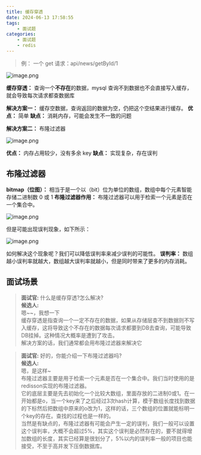 ```yaml
---
title: 缓存穿透
date: 2024-06-13 17:58:55
tags:
    - 面试题
categories:
    - 面试题
    - redis
---
```


>例：
>一个 get 请求：api/news/getById/1

![image.png](https://cdn.nlark.com/yuque/0/2023/png/40379251/1701495343165-a0018281-afc3-44ae-8f20-37d7cbcfa194.png#averageHue=%23fafaf9&clientId=u952a7e35-ccfe-4&from=paste&height=164&id=u08060d4f&originHeight=246&originWidth=1232&originalType=binary&ratio=1.5&rotation=0&showTitle=false&size=103875&status=done&style=none&taskId=uaf86987e-0833-499b-a4d2-4e434117183&title=&width=821.3333333333334)

**缓存穿透：** 查询一个**不存在**的数据，mysql 查询不到数据也不会直接写入缓存，就会导致每次请求都查数据库

**解决方案一：** 缓存空数据，查询返回的数据为空，仍把这个空结果进行缓存。
**优点：** 简单
**缺点：** 消耗内存，可能会发生不一致的问题

**解决方案二：** 布隆过滤器

![image.png](https://cdn.nlark.com/yuque/0/2023/png/40379251/1701504427479-16450ce3-e05a-4bae-a9a7-b3e74eb74c6a.png#averageHue=%23f5f3f1&clientId=u4cedfadc-8591-4&from=paste&height=209&id=u9661d065&originHeight=313&originWidth=1570&originalType=binary&ratio=1.5&rotation=0&showTitle=false&size=158331&status=done&style=none&taskId=u329eca33-6888-4c14-8fab-4595efcdb33&title=&width=1046.6666666666667)

**优点：** 内存占用较少，没有多余 key
**缺点：** 实现复杂，存在误判

## 布隆过滤器
**bitmap（位图）：** 相当于是一个以（bit）位为单位的数组，数组中每个元素智能存储二进制数 0 或 1
**布隆过滤器作用：** 布隆过滤器可以用于检索一个元素是否在一个集合中。

![image.png](https://cdn.nlark.com/yuque/0/2023/png/40379251/1701504639809-cb4cf6b3-7c37-43a3-808c-cd50d504c6c2.png#averageHue=%23e7e5e3&clientId=u4cedfadc-8591-4&from=paste&height=240&id=u466d40c6&originHeight=360&originWidth=1397&originalType=binary&ratio=1.5&rotation=0&showTitle=false&size=125768&status=done&style=none&taskId=u94985e7c-a243-4a48-921d-bebb6ceffab&title=&width=931.3333333333334)

但是可能出现误判现象，如下所示：

![image.png](https://cdn.nlark.com/yuque/0/2023/png/40379251/1701504823538-0e7c6556-5696-44d2-a360-fd34408f94a5.png#averageHue=%23f3ebe9&clientId=u4cedfadc-8591-4&from=paste&height=405&id=u8325e47f&originHeight=607&originWidth=1343&originalType=binary&ratio=1.5&rotation=0&showTitle=false&size=158816&status=done&style=none&taskId=udebd0c02-7c35-45cd-b7e9-e568224af4f&title=&width=895.3333333333334)

如何解决这个现象呢？我们可以降低误判率来减少误判的可能性。
**误判率：** 数组越小误判率就越大，数组越大误判率就越小，但是同时带来了更多的内存消耗。


## 面试场景
> **面试官:** 什么是缓存穿透?怎么解决?  
> **候选人:**  
> 嗯~~，我想一下  
> 缓存穿透是指查询一个一定不存在的数据，如果从存储层查不到数据则不写入缓存，这将导致这个不存在的数据每次请求都要到DB去查询，可能导致DB挂掉。这种情况大概率是遭到了攻击。  
>解决方案的话，我们通常都会用布隆过滤器来解决它

> **面试官:** 好的，你能介绍一下布隆过滤器吗?  
> **候选人:**  
> 嗯，是这样~  
> 布隆过滤器主要是用于检索一个元素是否在一个集合中。我们当时使用的是redisson实现的布隆过滤器。  
> 它的底层主要是先去初始化一个比较大数组，里面存放的二进制0或1。在一开始都是o，当一个key来了之后经过3次hash计算，模于数组长度找到数据的下标然后把数组中原来的o改为1，这样的话，三个数组的位置就能标明一个key的存在。查找的过程也是一样的。  
> 当然是有缺点的，布隆过滤器有可能会产生一定的误判，我们一般可以设置这个误判率，大概不会超过5%，其实这个误判是必然存在的，要不就得增加数组的长度，其实已经算是很划分了，5%以内的误判率一般的项目也能接受，不至于高并发下压倒数据库。